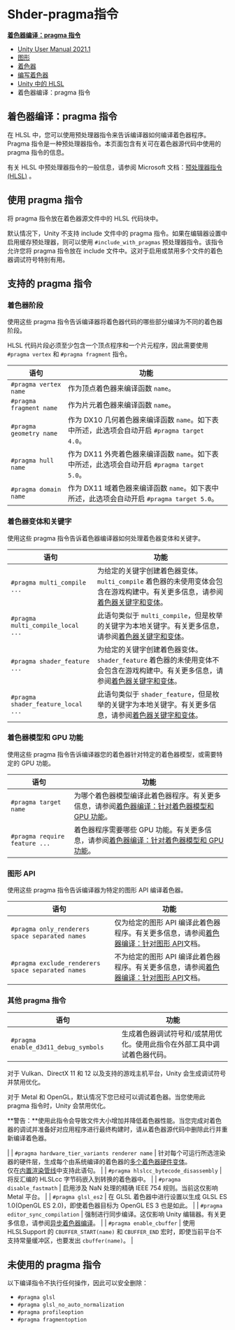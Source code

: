 # Shder-pragma指令

**[着色器编译：pragma 指令](<https://docs.unity.cn/cn/2021.1/Manual/SL-PragmaDirectives.html>)**

+ [Unity User Manual 2021.1](https://docs.unity.cn/cn/2021.1/Manual/UnityManual.html)
+ [图形](https://docs.unity.cn/cn/2021.1/Manual/Graphics.html)
+ [着色器](https://docs.unity.cn/cn/2021.1/Manual/Shaders.html)
+ [编写着色器](https://docs.unity.cn/cn/2021.1/Manual/shader-writing.html)
+ [Unity 中的 HLSL](https://docs.unity.cn/cn/2021.1/Manual/SL-ShaderPrograms.html)
+ 着色器编译：pragma 指令

## 着色器编译：pragma 指令

在 HLSL 中，您可以使用预处理器指令来告诉编译器如何编译着色器程序。Pragma 指令是一种预处理器指令。本页面包含有关可在着色器源代码中使用的 pragma 指令的信息。

有关 HLSL 中预处理器指令的一般信息，请参阅 Microsoft 文档：[预处理器指令 (HLSL)](https://docs.microsoft.com/en-us/windows/win32/direct3dhlsl/dx-graphics-hlsl-appendix-preprocessor) 。

## 使用 pragma 指令

将 pragma 指令放在着色器源文件中的 HLSL 代码块中。

默认情况下，Unity 不支持 include 文件中的 pragma 指令。如果在编辑器设置中启用缓存预处理器，则可以使用 `#include_with_pragmas` 预处理器指令。该指令允许您将 pragma 指令放在 include 文件中。这对于启用或禁用多个文件的着色器调试符号特别有用。

## 支持的 pragma 指令

### 着色器阶段

使用这些 pragma 指令告诉编译器将着色器代码的哪些部分编译为不同的着色器阶段。

HLSL 代码片段必须至少包含一个顶点程序和一个片元程序，因此需要使用 `#pragma vertex` 和 `#pragma fragment` 指令。

 
| **语句** | **功能** |
| --- | --- |
| `#pragma vertex name` | 作为顶点着色器来编译函数 `name`。 |
| `#pragma fragment name` | 作为片元着色器来编译函数 `name`。 |
| `#pragma geometry name` | 作为 DX10 几何着色器来编译函数 `name`。如下表中所述，此选项会自动开启 `#pragma target 4.0`。 |
| `#pragma hull name` | 作为 DX11 外壳着色器来编译函数 `name`。如下表中所述，此选项会自动开启 `#pragma target 5.0`。 |
| `#pragma domain name` | 作为 DX11 域着色器来编译函数 `name`。如下表中所述，此选项会自动开启 `#pragma target 5.0`。 |

### 着色器变体和关键字

使用这些 pragma 指令告诉着色器编译器如何处理着色器变体和关键字。

 
| **语句** | **功能** |
| --- | --- |
| `#pragma multi_compile ...` | 为给定的关键字创建着色器变体。`multi_compile` 着色器的未使用变体会包含在游戏构建中。有关更多信息，请参阅[着色器关键字和变体](https://docs.unity.cn/cn/2021.1/Manual/SL-MultipleProgramVariants.html)。 |
| `#pragma multi_compile_local ...` | 此语句类似于 `multi_compile`，但是枚举的关键字为本地关键字。有关更多信息，请参阅[着色器关键字和变体](https://docs.unity.cn/cn/2021.1/Manual/SL-MultipleProgramVariants.html)。 |
| `#pragma shader_feature ...` | 为给定的关键字创建着色器变体。`shader_feature` 着色器的未使用变体不会包含在游戏构建中。有关更多信息，请参阅[着色器关键字和变体](https://docs.unity.cn/cn/2021.1/Manual/SL-MultipleProgramVariants.html)。 |
| `#pragma shader_feature_local ...` | 此语句类似于 `shader_feature`，但是枚举的关键字为本地关键字。有关更多信息，请参阅[着色器关键字和变体](https://docs.unity.cn/cn/2021.1/Manual/SL-MultipleProgramVariants.html)。 |

### 着色器模型和 GPU 功能

使用这些 pragma 指令告诉编译器您的着色器针对特定的着色器模型，或需要特定的 GPU 功能。

 
| **语句** | **功能** |
| --- | --- |
| `#pragma target name` | 为哪个着色器模型编译此着色器程序。有关更多信息，请参阅[着色器编译：针对着色器模型和 GPU 功能](https://docs.unity.cn/cn/2021.1/Manual/SL-ShaderCompileTargets.html)。 |
| `#pragma require feature ...` | 着色器程序需要哪些 GPU 功能。有关更多信息，请参阅[着色器编译：针对着色器模型和 GPU 功能](https://docs.unity.cn/cn/2021.1/Manual/SL-ShaderCompileTargets.html)。 |

### 图形 API

使用这些 pragma 指令告诉编译器为特定的图形 API 编译着色器。

| **语句** | **功能** |
| --- | --- |
| `#pragma only_renderers space separated names` | 仅为给定的图形 API 编译此着色器程序。有关更多信息，请参阅[着色器编译：针对图形 API](https://docs.unity.cn/cn/2021.1/Manual/SL-ShaderCompilationAPIs.html)文档。 |
| `#pragma exclude_renderers space separated names` | 不为给定的图形 API 编译此着色器程序。有关更多信息，请参阅[着色器编译：针对图形 API](https://docs.unity.cn/cn/2021.1/Manual/SL-ShaderCompilationAPIs.html)文档。 |

### 其他 pragma 指令

| **语句** | **功能** |
| --- | --- |
| `#pragma enable_d3d11_debug_symbols` | 生成着色器调试符号和/或禁用优化。使用此指令在外部工具中调试着色器代码。
对于 Vulkan、DirectX 11 和 12 以及支持的游戏主机平台，Unity 会生成调试符号并禁用优化。

对于 Metal 和 OpenGL，默认情况下您已经可以调试着色器。当您使用此 pragma 指令时，Unity 会禁用优化。

**警告：**使用此指令会导致文件大小增加并降低着色器性能。当您完成对着色器的调试并准备好对应用程序进行最终构建时，请从着色器源代码中删除此行并重新编译着色器。

 |
| `#pragma hardware_tier_variants renderer name` | 针对每个可运行所选渲染器的硬件层，生成每个由系统编译的着色器的[多个着色器硬件变体](https://docs.unity.cn/cn/2021.1/Manual/SL-MultipleProgramVariants.html)。  
仅在[内置渲染管线](https://docs.unity.cn/cn/2021.1/Manual/built-in-render-pipeline.html)中支持此语句。 |
| `#pragma hlslcc_bytecode_disassembly` | 将反汇编的 HLSLcc 字节码嵌入到转换的着色器中。 |
| `#pragma disable_fastmath` | 启用涉及 NaN 处理的精确 IEEE 754 规则。当前这仅影响 Metal 平台。 |
| `#pragma glsl_es2` | 在 GLSL 着色器中进行设置以生成 GLSL ES 1.0(OpenGL ES 2.0)，即使着色器目标为 OpenGL ES 3 也是如此。 |
| `#pragma editor_sync_compilation` | 强制进行同步编译。这仅影响 Unity 编辑器。有关更多信息，请参阅[异步着色器编译](https://docs.unity.cn/cn/2021.1/Manual/AsynchronousShaderCompilation.html)。 |
| `#pragma enable_cbuffer` | 使用 HLSLSupport 的 `CBUFFER_START(name)` 和 `CBUFFER_END` 宏时，即使当前平台不支持常量缓冲区，也要发出 `cbuffer(name)`。 |

## 未使用的 pragma 指令

以下编译指令不执行任何操作，因此可以安全删除：

+ `#pragma glsl`
+ `#pragma glsl_no_auto_normalization`
+ `#pragma profileoption`
+ `#pragma fragmentoption`
